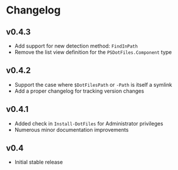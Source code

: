 Changelog
=========

## v0.4.3

- Add support for new detection method: `FindInPath`
- Remove the list view definition for the `PSDotFiles.Component` type

## v0.4.2

- Support the case where `$DotFilesPath` or `-Path` is itself a symlink
- Add a proper changelog for tracking version changes

## v0.4.1

- Added check in `Install-DotFiles` for Administrator privileges
- Numerous minor documentation improvements

## v0.4

- Initial stable release